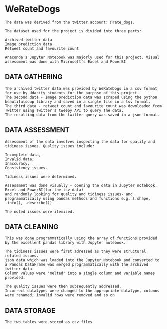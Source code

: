 # WeRateDogs
    The data was derived from the twitter account: @rate_dogs.

    The dataset used for the project is divided into three parts:

    Archived twitter data
    Image prediction data
    Retweet count and favourite count

    Anaconda's Jupyter Notebook was majorly used for this project. Visual assessment was done with Microsoft's Excel and PowerBI

## DATA GATHERING

    The archived twitter data was provided by WeRateDogs in a csv format for use by Udacity students for the purpose of this project. 
    The second data - Image prediction data was scraped using the python beautifulsoup library and saved in a single file in a tsv format. 
    The third data - retweet count and favourite count was downloaded from Twitter using Twitter's tweepy API to query the data. 
    The resulting data from the twitter query was saved in a json format.
    
    
   ## DATA ASSESSMENT

    Assessment of the data involves inspecting the data for quality and tidiness issues. Quality issues include:

    Incomplete data,
    Invalid data,
    Inaccuracy,
    Consistency issues.

    Tidiness issues were determined.

    Assessment was done visually - opening the data in Jupyter notebook, Excel and PowerBI(for the tsv data) 
    and randomly looking for quality and tidiness issues- and programmatically using pandas methods and functions e.g. (.shape, .info(), .describe()).

    The noted issues were itemized.

## DATA CLEANING

    This was done programmatically using the array of functions provided by the excellent pandas library with Jupyter notebook.

    The tidiness issues were first adressed as they were structural related issues. 
    json data which was loaded into the Jupyter Notebook and converted to a Pandas DataFrame was merged programmatically with the archived twitter data.
    Column values were "melted" into a single column and variable names provided.

    The quality issues were then subsequently addressed. 
    Incorrect datatypes were changed to the appropriate datatype, columns were renamed, invalid rows were removed and so on

## DATA STORAGE

    The two tables were stored as csv files

